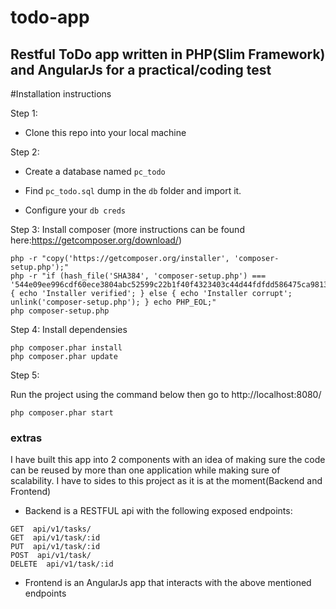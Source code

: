 # todo-app
## Restful ToDo app  written in PHP(Slim Framework) and AngularJs for a practical/coding test

#Installation instructions

Step 1:

* Clone this repo into your local machine

Step 2:

* Create a database named `pc_todo`

* Find `pc_todo.sql` dump in the `db` folder and import it.

* Configure your `db creds`

Step 3:
Install composer (more instructions can be found here:https://getcomposer.org/download/)
```
php -r "copy('https://getcomposer.org/installer', 'composer-setup.php');"
php -r "if (hash_file('SHA384', 'composer-setup.php') === '544e09ee996cdf60ece3804abc52599c22b1f40f4323403c44d44fdfdd586475ca9813a858088ffbc1f233e9b180f061') { echo 'Installer verified'; } else { echo 'Installer corrupt'; unlink('composer-setup.php'); } echo PHP_EOL;"
php composer-setup.php
```

Step 4:
Install dependensies
```
php composer.phar install
php composer.phar update

```

Step 5:

Run the project using the command below then go to http://localhost:8080/

```php composer.phar start```


### extras

I have built this app into 2 components with an idea of making sure the code can be reused by more than one application while making sure of scalability.
I have to sides to this project as it is at the moment(Backend and Frontend)

* Backend is a RESTFUL api with the following exposed endpoints:
```
GET  api/v1/tasks/
GET  api/v1/task/:id
PUT  api/v1/task/:id
POST  api/v1/task/
DELETE  api/v1/task/:id
```
* Frontend is an AngularJs app that interacts with the above mentioned endpoints
